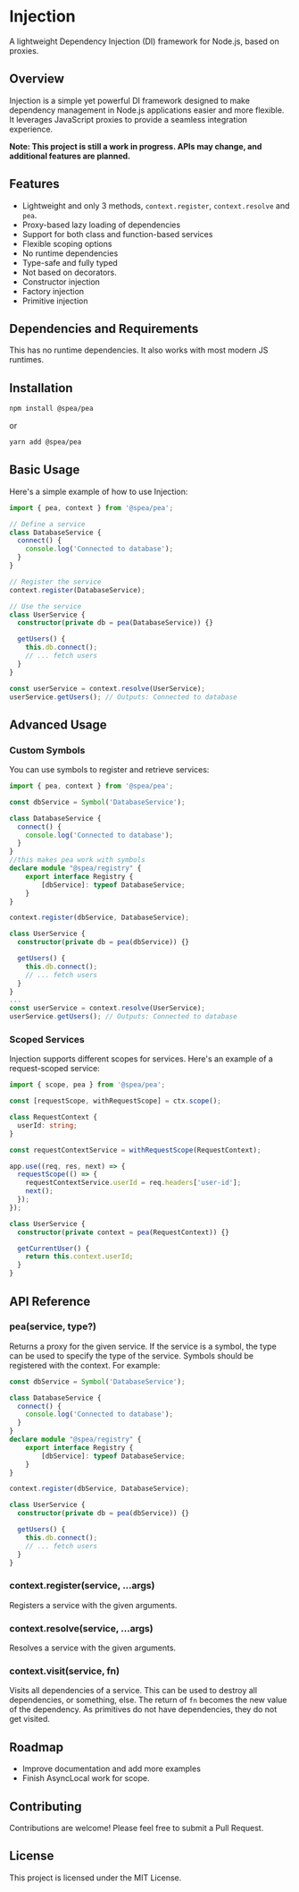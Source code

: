 # Injection

A lightweight Dependency Injection (DI) framework for Node.js, based on proxies.

## Overview

Injection is a simple yet powerful DI framework designed to make dependency management in Node.js applications easier and more flexible. It leverages JavaScript proxies to provide a seamless integration experience.

**Note: This project is still a work in progress. APIs may change, and additional features are planned.**

## Features

- Lightweight and only 3 methods, `context.register`, `context.resolve` and `pea`.
- Proxy-based lazy loading of dependencies 
- Support for both class and function-based services
- Flexible scoping options
- No runtime dependencies
- Type-safe and fully typed
- Not based on decorators.
- Constructor injection
- Factory injection
- Primitive injection

## Dependencies and Requirements
This has no runtime dependencies.  It also works with most modern JS runtimes.


## Installation

```bash
npm install @spea/pea
```

or

```bash
yarn add @spea/pea
```

## Basic Usage

Here's a simple example of how to use Injection:

```typescript
import { pea, context } from '@spea/pea';

// Define a service
class DatabaseService {
  connect() {
    console.log('Connected to database');
  }
}

// Register the service
context.register(DatabaseService);

// Use the service
class UserService {
  constructor(private db = pea(DatabaseService)) {}

  getUsers() {
    this.db.connect();
    // ... fetch users
  }
}

const userService = context.resolve(UserService);
userService.getUsers(); // Outputs: Connected to database
```

## Advanced Usage

### Custom Symbols

You can use symbols to register and retrieve services:

```typescript
import { pea, context } from '@spea/pea';

const dbService = Symbol('DatabaseService');

class DatabaseService {
  connect() {
    console.log('Connected to database');
  }
}
//this makes pea work with symbols
declare module "@spea/registry" {
    export interface Registry {
        [dbService]: typeof DatabaseService;
    }
}

context.register(dbService, DatabaseService);

class UserService {
  constructor(private db = pea(dbService)) {}

  getUsers() {
    this.db.connect();
    // ... fetch users
  }
}
...
const userService = context.resolve(UserService);
userService.getUsers(); // Outputs: Connected to database
```

### Scoped Services

Injection supports different scopes for services. Here's an example of a request-scoped service:

```typescript
import { scope, pea } from '@spea/pea';

const [requestScope, withRequestScope] = ctx.scope();

class RequestContext {
  userId: string;
}

const requestContextService = withRequestScope(RequestContext);

app.use((req, res, next) => {
  requestScope(() => {
    requestContextService.userId = req.headers['user-id'];
    next();
  });
});

class UserService {
  constructor(private context = pea(RequestContext)) {}

  getCurrentUser() {
    return this.context.userId;
  }
}
```

## API Reference
### pea(service, type?)

Returns a proxy for the given service.  If the service is a symbol, the type can be used to specify the type of the service.  Symbols should be registered with the context.  For example:

```typescript
const dbService = Symbol('DatabaseService');

class DatabaseService {
  connect() {
    console.log('Connected to database');
  }
}
declare module "@spea/registry" {
    export interface Registry {
        [dbService]: typeof DatabaseService;
    }
}

context.register(dbService, DatabaseService);

class UserService {
  constructor(private db = pea(dbService)) {}

  getUsers() {
    this.db.connect();
    // ... fetch users
  }
}
```

### context.register(service, ...args)

Registers a service with the given arguments.

### context.resolve(service, ...args)

Resolves a service with the given arguments.

### context.visit(service, fn)

Visits all dependencies of a service. This can be used to destroy all dependencies, or something, else. The
return of `fn` becomes the new value of the dependency. As primitives do not have dependencies, they do not get visited.   

## Roadmap

- Improve documentation and add more examples
- Finish AsyncLocal work for scope.

## Contributing

Contributions are welcome! Please feel free to submit a Pull Request.

## License

This project is licensed under the MIT License.